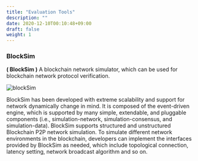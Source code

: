 ```yaml
---
title: "Evaluation Tools"
description: ""
date: 2020-12-10T00:10:48+09:00
draft: false
weight: 1
---
```


### BlockSim

**( BlockSim )** A blockchain network simulator, which can be used for blockchain network protocol verification.

![blockSim](https://bctsgroup.github.io/images/contributions/blocksim.png)

BlockSim has been developed with extreme scalability and support for network dynamically change in mind. It is composed of the event-driven engine, which is supported by many simple, extendable, and pluggable components (i.e., simulation-network, simulation-consensus, and simulation-data). BlockSim supports structured and unstructured Blockchain P2P network simulation. To simulate different network environments in the blockchain, developers can implement the interfaces provided by BlockSim as needed, which include topological connection, latency setting, network broadcast algorithm and so on.

